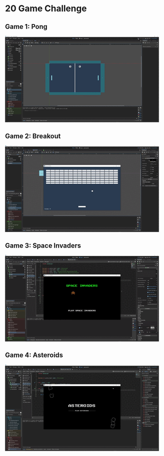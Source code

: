 # 20 Game Challenge

## Game 1: Pong

![Pong Gameplay](recordings/pong.gif)

## Game 2: Breakout

![Breakout Gameplay](recordings/breakout.gif)

## Game 3: Space Invaders

![Space Invaders Gameplay](recordings/space_invaders.gif)

## Game 4: Asteroids

![Asteroids Gameplay](recordings/asteroids.gif)
